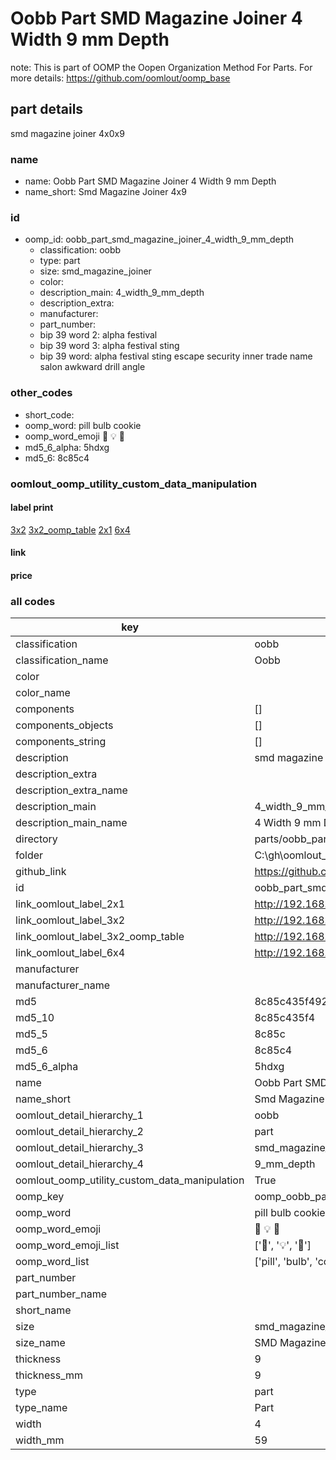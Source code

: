 # Oobb Part SMD Magazine Joiner 4 Width 9 mm Depth  

note: This is part of OOMP the Oopen Organization Method For Parts. For more details: https://github.com/oomlout/oomp_base

##  part details
  



smd magazine joiner 4x0x9



### name
* name: Oobb Part SMD Magazine Joiner 4 Width 9 mm Depth
* name_short: Smd Magazine Joiner 4x9 
### id
* oomp_id: oobb_part_smd_magazine_joiner_4_width_9_mm_depth
  * classification: oobb
  * type: part
  * size: smd_magazine_joiner
  * color: 
  * description_main: 4_width_9_mm_depth
  * description_extra: 
  * manufacturer: 
  * part_number: 
  * bip 39 word 2: alpha festival
  * bip 39 word 3: alpha festival sting
  * bip 39 word: alpha festival sting escape security inner trade name salon awkward drill angle

### other_codes
* short_code: 
* oomp_word: pill bulb cookie
* oomp_word_emoji :pill: :bulb: :cookie:
* md5_6_alpha: 5hdxg
* md5_6: 8c85c4






### oomlout_oomp_utility_custom_data_manipulation
#### label print
[3x2](http://192.168.1.245:1112/?label=oomp%205hdxg)
[3x2_oomp_table](http://192.168.1.108:1112/?label=oomp%205hdxg)
[2x1](http://192.168.1.242:1112/?label=oomp%205hdxg)
[6x4](http://192.168.1.55:1112/?label=oomp%205hdxg)    

#### link

                              

#### price







### all codes 
| key | value |  
| --- | --- |  
| classification | oobb |  
| classification_name | Oobb |  
| color |  |  
| color_name |  |  
| components | [] |  
| components_objects | [] |  
| components_string | [] |  
| description | smd magazine joiner 4x0x9 |  
| description_extra |  |  
| description_extra_name |  |  
| description_main | 4_width_9_mm_depth |  
| description_main_name | 4 Width 9 mm Depth |  
| directory | parts/oobb_part_smd_magazine_joiner_4_width_9_mm_depth |  
| folder | C:\gh\oomlout_oobb_version_4_generated_parts\things\oobb_part_smd_magazine_joiner_4_width_9_mm_depth |  
| github_link | https://github.com/oomlout/oomlout_oomp_part_src/tree/main/parts/oobb_part_smd_magazine_joiner_4_width_9_mm_depth |  
| id | oobb_part_smd_magazine_joiner_4_width_9_mm_depth |  
| link_oomlout_label_2x1 | http://192.168.1.242:1112/?label=oomp%205hdxg |  
| link_oomlout_label_3x2 | http://192.168.1.245:1112/?label=oomp%205hdxg |  
| link_oomlout_label_3x2_oomp_table | http://192.168.1.108:1112/?label=oomp%205hdxg |  
| link_oomlout_label_6x4 | http://192.168.1.55:1112/?label=oomp%205hdxg |  
| manufacturer |  |  
| manufacturer_name |  |  
| md5 | 8c85c435f492dcd5d1e164d1abd54838 |  
| md5_10 | 8c85c435f4 |  
| md5_5 | 8c85c |  
| md5_6 | 8c85c4 |  
| md5_6_alpha | 5hdxg |  
| name | Oobb Part SMD Magazine Joiner 4 Width 9 mm Depth |  
| name_short | Smd Magazine Joiner 4x9  |  
| oomlout_detail_hierarchy_1 | oobb |  
| oomlout_detail_hierarchy_2 | part |  
| oomlout_detail_hierarchy_3 | smd_magazine_joiner |  
| oomlout_detail_hierarchy_4 | 9_mm_depth |  
| oomlout_oomp_utility_custom_data_manipulation | True |  
| oomp_key | oomp_oobb_part_smd_magazine_joiner_4_width_9_mm_depth |  
| oomp_word | pill bulb cookie |  
| oomp_word_emoji | :pill: :bulb: :cookie: |  
| oomp_word_emoji_list | [':pill:', ':bulb:', ':cookie:'] |  
| oomp_word_list | ['pill', 'bulb', 'cookie'] |  
| part_number |  |  
| part_number_name |  |  
| short_name |  |  
| size | smd_magazine_joiner |  
| size_name | SMD Magazine Joiner |  
| thickness | 9 |  
| thickness_mm | 9 |  
| type | part |  
| type_name | Part |  
| width | 4 |  
| width_mm | 59 |  
